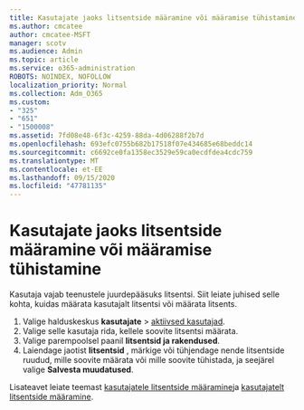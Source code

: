 ```yaml
---
title: Kasutajate jaoks litsentside määramine või määramise tühistamine
ms.author: cmcatee
author: cmcatee-MSFT
manager: scotv
ms.audience: Admin
ms.topic: article
ms.service: o365-administration
ROBOTS: NOINDEX, NOFOLLOW
localization_priority: Normal
ms.collection: Adm_O365
ms.custom:
- "325"
- "651"
- "1500008"
ms.assetid: 7fd08e48-6f3c-4259-88da-4d06288f2b7d
ms.openlocfilehash: 693efc0755b682b17518f07e434685e68beddc14
ms.sourcegitcommit: c6692ce0fa1358ec3529e59ca0ecdfdea4cdc759
ms.translationtype: MT
ms.contentlocale: et-EE
ms.lasthandoff: 09/15/2020
ms.locfileid: "47781135"
---
```

# <a name="assign-or-unassign-licenses-to-users"></a>Kasutajate jaoks litsentside määramine või määramise tühistamine

Kasutaja vajab teenustele juurdepääsuks litsentsi. Siit leiate juhised selle kohta, kuidas määrata kasutajalt litsentsi või määrata litsents.
  
1. Valige halduskeskus **kasutajate** \> [aktiivsed kasutajad](https://go.microsoft.com/fwlink/p/?linkid=834822).
2. Valige selle kasutaja rida, kellele soovite litsentsi määrata.
3. Valige parempoolsel paanil **litsentsid ja rakendused**.
4. Laiendage jaotist **litsentsid** , märkige või tühjendage nende litsentside ruudud, mille soovite määrata või mille soovite tühistada, ja seejärel valige **Salvesta muudatused**.

Lisateavet leiate teemast [kasutajatele litsentside määramine](https://docs.microsoft.com/microsoft-365/admin/manage/assign-licenses-to-users)ja [kasutajatelt litsentside määramine](https://docs.microsoft.com/microsoft-365/admin/manage/remove-licenses-from-users).